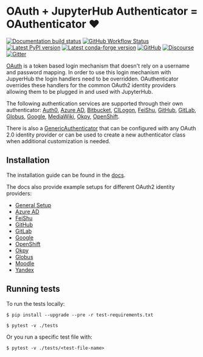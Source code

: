 # OAuth + JupyterHub Authenticator = OAuthenticator :heart:

[![Documentation build status](https://img.shields.io/readthedocs/oauthenticator?logo=read-the-docs)](https://oauthenticator.readthedocs.org/en/latest)
[![GitHub Workflow Status](https://img.shields.io/github/workflow/status/jupyterhub/oauthenticator/Tests?logo=github)](https://github.com/jupyterhub/oauthenticator/actions)
[![Latest PyPI version](https://img.shields.io/pypi/v/oauthenticator?logo=pypi)](https://pypi.python.org/pypi/oauthenticator)
[![Latest conda-forge version](https://img.shields.io/conda/vn/conda-forge/oauthenticator?logo=conda-forge)](https://anaconda.org/conda-forge/oauthenticator)
[![GitHub](https://img.shields.io/badge/issue_tracking-github-blue?logo=github)](https://github.com/jupyterhub/oauthenticator/issues)
[![Discourse](https://img.shields.io/badge/help_forum-discourse-blue?logo=discourse)](https://discourse.jupyter.org/c/jupyterhub)
[![Gitter](https://img.shields.io/badge/social_chat-gitter-blue?logo=gitter)](https://gitter.im/jupyterhub/jupyterhub)

[OAuth](https://en.wikipedia.org/wiki/OAuth) is a token based login mechanism that doesn't rely on a username and password mapping.
In order to use this login mechanism with JupyerHub the login handlers need to be overridden.
OAuthenticator overrides these handlers for the common OAuth2 identity providers allowing them to be
plugged in and used with JupyterHub.

The following authentication services are supported through their own authenticator: [Auth0](oauthenticator/auth0.py),
[Azure AD](oauthenticator/azuread.py), [Bitbucket](oauthenticator/bitbucket.py), [CILogon](oauthenticator/cilogon.py), [FeiShu](https://github.com/tezignlab/jupyterhub_feishu_authenticator),
[GitHub](oauthenticator/github.py), [GitLab](oauthenticator/gitlab.py), [Globus](oauthenticator/globus.py),
[Google](oauthenticator/google.py), [MediaWiki](oauthenticator/mediawiki.py), [Okpy](oauthenticator/okpy.py),
[OpenShift](oauthenticator/openshift.py).

There is also a [GenericAuthenticator](oauthenticator/generic.py)
that can be configured with any OAuth 2.0 identity provider or can be used
to create a new authenticator class when additional customization is needed.

## Installation

The installation guide can be found in the [docs](https://oauthenticator.readthedocs.io/en/latest/getting-started.html#installation).

The docs also provide example setups for different OAuth2 identity providers:

- [General Setup](https://oauthenticator.readthedocs.io/en/latest/getting-started.html#general-setup)
- [Azure AD](https://oauthenticator.readthedocs.io/en/latest/getting-started.html#azure-ad-setup)
- [FeiShu](https://github.com/tezignlab/jupyterhub_feishu_authenticator)
- [GitHub](https://oauthenticator.readthedocs.io/en/latest/getting-started.html#github-setup)
- [GitLab](https://oauthenticator.readthedocs.io/en/latest/getting-started.html#gitlab-setup)
- [Google](https://oauthenticator.readthedocs.io/en/latest/getting-started.html#google-setup)
- [OpenShift](https://oauthenticator.readthedocs.io/en/latest/getting-started.html#openshift-setup)
- [Okpy](https://oauthenticator.readthedocs.io/en/latest/getting-started.html#okpyauthenticator)
- [Globus](https://oauthenticator.readthedocs.io/en/latest/getting-started.html#globus-setup)
- [Moodle](https://oauthenticator.readthedocs.io/en/latest/getting-started.html#moodle-setup)
- [Yandex](https://oauthenticator.readthedocs.io/en/latest/getting-started.html#yandex-setup)

## Running tests

To run the tests locally:

```
$ pip install --upgrade --pre -r test-requirements.txt
```

```
$ pytest -v ./tests
```

Or you run a specific test file with:

```
$ pytest -v ./tests/<test-file-name>
```

